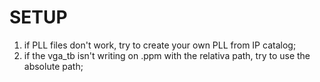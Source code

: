 # SETUP

1. if PLL files don't work, try to create your own PLL from IP catalog;
2. if the vga_tb isn't writing on .ppm with the relativa path, try to use the absolute path;
